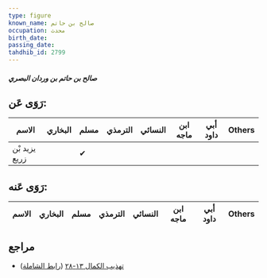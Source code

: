 ```yaml
---
type: figure
known_name: صالح بن حاتم
occupation: محدث
birth_date:
passing_date:
tahdhib_id: 2799
---
```

##### صالح بن حاتم بن وردان البصري

## رَوَى عَن:
| الاسم         | البخاري | مسلم | الترمذي | النسائي | ابن ماجه | أبي داود | Others |
| ------------- | ------- | ---- | ------- | ------- | -------- | -------- | ------ |
| يزيد بْن زريع |         | ✔    |         |         |          |          |        |
## رَوَى عَنه:
| الاسم | البخاري | مسلم | الترمذي | النسائي | ابن ماجه | أبي داود | Others |
| ----- | ------- | ---- | ------- | ------- | -------- | -------- | ------ |
## مراجع
- [تهذيب الكمال ١٣-٢٨](obsidian://open?vault=Tahdhib-al-Kamal&file=Figures/٢٧٩٩-صالح%20بن%20حاتم%20بن%20وردان%20البصري) ([رابط الشاملة](https://shamela.ws/book/3722/6409))